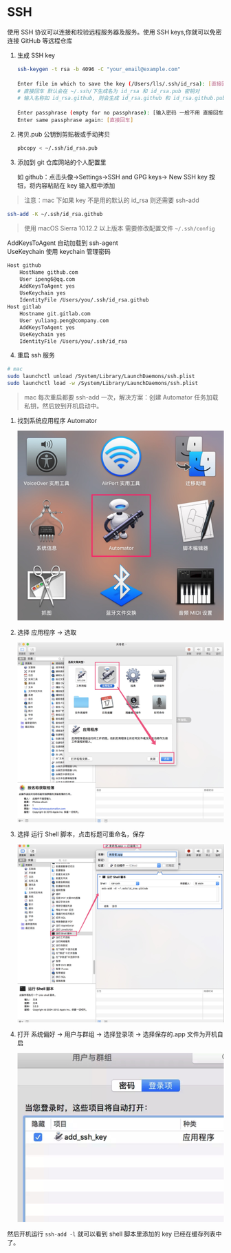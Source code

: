 # SSH

使用 SSH 协议可以连接和校验远程服务器及服务。使用 SSH keys,你就可以免密连接 GitHub 等远程仓库

1. 生成 SSH key

   ```bash
   ssh-keygen -t rsa -b 4096 -C "your_email@example.com"

   Enter file in which to save the key (/Users/lls/.ssh/id_rsa): [直接回车]
   # 直接回车 默认会在 ~/.ssh/下生成名为 id_rsa 和 id_rsa.pub 密钥对
   # 输入名称如 id_rsa.github, 则会生成 id_rsa.github 和 id_rsa.github.pub 密钥对

   Enter passphrase (empty for no passphrase): [输入密码 一般不用 直接回车]
   Enter same passphrase again: [直接回车]
   ```

2. 拷贝.pub 公钥到剪贴板或手动拷贝

   ```bash
   pbcopy < ~/.ssh/id_rsa.pub
   ```

3. 添加到 git 仓库网站的个人配置里

   如 github：点击头像->Settings->SSH and GPG keys-> New SSH key 按钮，将内容粘贴在 key 输入框中添加

> 注意：mac 下如果 key 不是用的默认的 id_rsa 则还需要 ssh-add

```bash
ssh-add -K ~/.ssh/id_rsa.github
```

> 使用 macOS Sierra 10.12.2 以上版本 需要修改配置文件 `~/.ssh/config`

AddKeysToAgent 自动加载到 ssh-agent\
UseKeychain 使用 keychain 管理密码

```text
Host github
    HostName github.com
    User ipeng6@qq.com
    AddKeysToAgent yes
    UseKeychain yes
    IdentityFile /Users/you/.ssh/id_rsa.github
Host gitlab
    Hostname git.gitlab.com
    User yuliang.peng@company.com
    AddKeysToAgent yes
    UseKeychain yes
    IdentityFile /Users/you/.ssh/id_rsa
```

4. 重启 ssh 服务

```bash
# mac
sudo launchctl unload /System/Library/LaunchDaemons/ssh.plist
sudo launchctl load -w /System/Library/LaunchDaemons/ssh.plist
```

> mac 每次重启都要 ssh-add 一次，解决方案：创建 Automator 任务加载私钥，然后放到开机启动中。

1. 找到系统应用程序 Automator

   ![](img/automator1.jpg ':size=500')

2. 选择 应用程序 -> 选取

   ![](img/automator2.jpg)

3. 选择 运行 Shell 脚本，点击标题可重命名，保存

   ![](img/automator3.jpg)

4. 打开 系统偏好 -> 用户与群组 -> 选择登录项 -> 选择保存的.app 文件为开机自启

   ![](img/automator4.jpg ':size=500')

然后开机运行 `ssh-add -l` 就可以看到 shell 脚本里添加的 key 已经在缓存列表中了。
